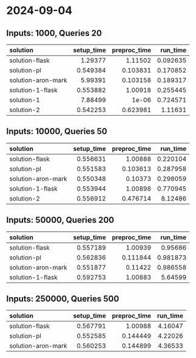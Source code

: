 # 2024-09-04

## Inputs: 1000, Queries 20

| solution           |   setup_time |   preproc_time |   run_time |
|:-------------------|-------------:|---------------:|-----------:|
| solution-flask     |     1.29377  |       1.11502  |   0.092635 |
| solution-pl        |     0.549384 |       0.103831 |   0.170852 |
| solution-aron-mark |     5.99391  |       0.103158 |   0.189317 |
| solution-1-flask   |     0.553882 |       1.00918  |   0.255445 |
| solution-1         |     7.88499  |       1e-06    |   0.724571 |
| solution-2         |     0.542253 |       0.623981 |   1.11631  |

## Inputs: 10000, Queries 50

| solution           |   setup_time |   preproc_time |   run_time |
|:-------------------|-------------:|---------------:|-----------:|
| solution-flask     |     0.556631 |       1.00888  |   0.220104 |
| solution-pl        |     0.551583 |       0.103613 |   0.287958 |
| solution-aron-mark |     0.550348 |       0.10373  |   0.298059 |
| solution-1-flask   |     0.553944 |       1.00898  |   0.770945 |
| solution-2         |     0.556912 |       0.476714 |   8.12486  |

## Inputs: 50000, Queries 200

| solution           |   setup_time |   preproc_time |   run_time |
|:-------------------|-------------:|---------------:|-----------:|
| solution-flask     |     0.557189 |       1.00939  |   0.95686  |
| solution-pl        |     0.562836 |       0.111844 |   0.981873 |
| solution-aron-mark |     0.551877 |       0.11422  |   0.986558 |
| solution-1-flask   |     0.592753 |       1.00883  |   5.64599  |

## Inputs: 250000, Queries 500

| solution           |   setup_time |   preproc_time |   run_time |
|:-------------------|-------------:|---------------:|-----------:|
| solution-flask     |     0.567791 |       1.00988  |    4.16047 |
| solution-pl        |     0.552585 |       0.144449 |    4.22026 |
| solution-aron-mark |     0.560253 |       0.144899 |    4.36533 |